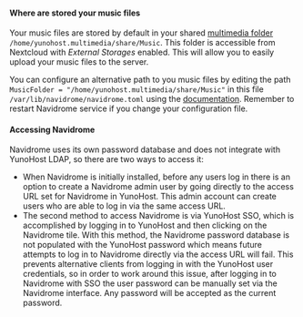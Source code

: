 #### Where are stored your music files

Your music files are stored by default in your shared [multimedia folder](https://github.com/YunoHost-Apps/yunohost.multimedia) `/home/yunohost.multimedia/share/Music`. This folder is accessible from Nextcloud with *External Storages* enabled. This will allow you to easily upload your music files to the server.

You can configure an alternative path to you music files by editing the path `MusicFolder = "/home/yunohost.multimedia/share/Music"` in this file `/var/lib/navidrome/navidrome.toml` using the [documentation](https://www.navidrome.org/docs/usage/configuration-options/). Remember to restart Navidrome service if you change your configuration file.

#### Accessing Navidrome

Navidrome uses its own password database and does not integrate with YunoHost LDAP, so there are two ways to access it:

- When Navidrome is initially installed, before any users log in there is an option to create a Navidrome admin user by going directly to the access URL set for Navidrome in YunoHost. This admin account can create users who are able to log in via the same access URL.
- The second method to access Navidrome is via YunoHost SSO, which is accomplished by logging in to YunoHost and then clicking on the Navidrome tile. With this method, the Navidrome password database is not populated with the YunoHost password which means future attempts to log in to Navidrome directly via the access URL will fail. This prevents alternative clients from logging in with the YunoHost user credentials, so in order to work around this issue, after logging in to Navidrome with SSO the user password can be manually set via the Navidrome interface. Any password will be accepted as the current password.

